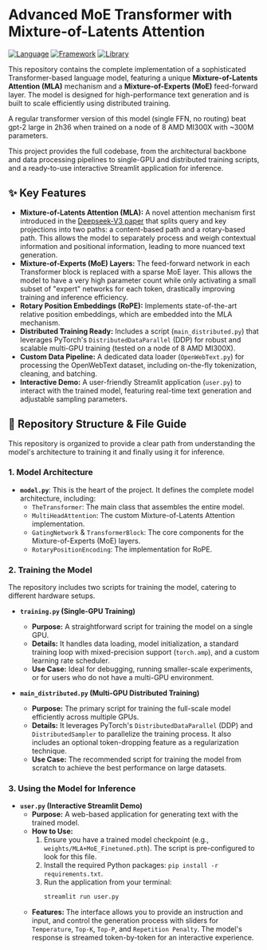 # Advanced MoE Transformer with Mixture-of-Latents Attention

[![Language](https://img.shields.io/badge/Language-Python-blue.svg)](https://www.python.org/)
[![Framework](https://img.shields.io/badge/Framework-PyTorch-orange.svg)](https://pytorch.org/)
[![Library](https://img.shields.io/badge/Library-HuggingFace-yellow.svg)](https://huggingface.co/)

This repository contains the complete implementation of a sophisticated Transformer-based language model, featuring a unique **Mixture-of-Latents Attention (MLA)** mechanism and a **Mixture-of-Experts (MoE)** feed-forward layer. The model is designed for high-performance text generation and is built to scale efficiently using distributed training.

A regular transformer version of this model (single FFN, no routing) beat gpt-2 large in 2h36 when trained on a node of 8 AMD MI300X with ~300M parameters.

This project provides the full codebase, from the architectural backbone and data processing pipelines to single-GPU and distributed training scripts, and a ready-to-use interactive Streamlit application for inference.

## ✨ Key Features

-   **Mixture-of-Latents Attention (MLA):** A novel attention mechanism first introduced in the [Deepseek-V3 paper](https://arxiv.org/pdf/2412.19437) that splits query and key projections into two paths: a content-based path and a rotary-based path. This allows the model to separately process and weigh contextual information and positional information, leading to more nuanced text generation.
-   **Mixture-of-Experts (MoE) Layers:** The feed-forward network in each Transformer block is replaced with a sparse MoE layer. This allows the model to have a very high parameter count while only activating a small subset of "expert" networks for each token, drastically improving training and inference efficiency.
-   **Rotary Position Embeddings (RoPE):** Implements state-of-the-art relative position embeddings, which are embedded into the MLA mechanism.
-   **Distributed Training Ready:** Includes a script (`main_distributed.py`) that leverages PyTorch's `DistributedDataParallel` (DDP) for robust and scalable multi-GPU training (tested on a node of 8 AMD MI300X).
-   **Custom Data Pipeline:** A dedicated data loader (`OpenWebText.py`) for processing the OpenWebText dataset, including on-the-fly tokenization, cleaning, and batching.
-   **Interactive Demo:** A user-friendly Streamlit application (`user.py`) to interact with the trained model, featuring real-time text generation and adjustable sampling parameters.

## 📂 Repository Structure & File Guide

This repository is organized to provide a clear path from understanding the model's architecture to training it and finally using it for inference.

### 1. Model Architecture

-   **`model.py`**: This is the heart of the project. It defines the complete model architecture, including:
    -   `TheTransformer`: The main class that assembles the entire model.
    -   `MultiHeadAttention`: The custom Mixture-of-Latents Attention implementation.
    -   `GatingNetwork` & `TransformerBlock`: The core components for the Mixture-of-Experts (MoE) layers.
    -   `RotaryPositionEncoding`: The implementation for RoPE.

### 2. Training the Model

The repository includes two scripts for training the model, catering to different hardware setups.

-   **`training.py` (Single-GPU Training)**
    -   **Purpose:** A straightforward script for training the model on a single GPU.
    -   **Details:** It handles data loading, model initialization, a standard training loop with mixed-precision support (`torch.amp`), and a custom learning rate scheduler.
    -   **Use Case:** Ideal for debugging, running smaller-scale experiments, or for users who do not have a multi-GPU environment.

-   **`main_distributed.py` (Multi-GPU Distributed Training)**
    -   **Purpose:** The primary script for training the full-scale model efficiently across multiple GPUs.
    -   **Details:** It leverages PyTorch's `DistributedDataParallel` (DDP) and `DistributedSampler` to parallelize the training process. It also includes an optional token-dropping feature as a regularization technique.
    -   **Use Case:** The recommended script for training the model from scratch to achieve the best performance on large datasets.

### 3. Using the Model for Inference

-   **`user.py` (Interactive Streamlit Demo)**
    -   **Purpose:** A web-based application for generating text with the trained model.
    -   **How to Use:**
        1.  Ensure you have a trained model checkpoint (e.g., `weights/MLA+MoE_Finetuned.pth`). The script is pre-configured to look for this file.
        2.  Install the required Python packages: `pip install -r requirements.txt`.
        3.  Run the application from your terminal:
            ```bash
            streamlit run user.py
            ```
    -   **Features:** The interface allows you to provide an instruction and input, and control the generation process with sliders for `Temperature`, `Top-K`, `Top-P`, and `Repetition Penalty`. The model's response is streamed token-by-token for an interactive experience.
